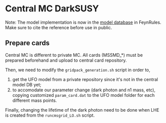 # Central MC DarkSUSY 
Note: The model implementation is now in the [model database](https://feynrules.irmp.ucl.ac.be/wiki/MSSMD) in FeynRules. Make sure to cite the reference before use in public.

## Prepare cards
Central MC is different to private MC. 
All cards (MSSMD_\*) must be prepared beforehand and upload to central card repository. 

Then, we need to modify the `gridpack_generation.sh` script in order to, 
1) get the UFO model from a private repository since it's not in the central model DB yet; 
2) to accomodate our parameter change (dark photon and n1 mass, etc), copying customized `param_card.dat` to the UFO model folder for each different mass points. 

Finally, changing the lifetime of the dark photon need to be done when LHE is created from the `runcmsgrid_LO.sh` script.
